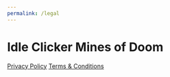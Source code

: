 ```yaml
---
permalink: /legal
---
```


# Idle Clicker Mines of Doom

[Privacy Policy]("https://minus4kelvin.com/minesofdoom/privacy")
[Terms & Conditions]("https://minus4kelvin.com/minesofdoom/terms")
